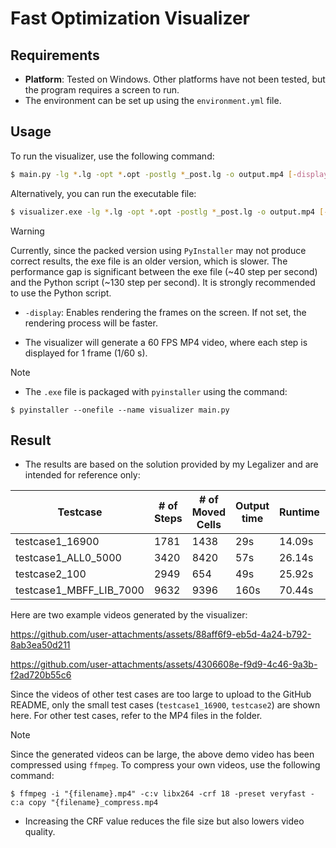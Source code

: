 # Fast Optimization Visualizer

## Requirements
- **Platform**: Tested on Windows. Other platforms have not been tested, but the program requires a screen to run.
- The environment can be set up using the `environment.yml` file.

## Usage
To run the visualizer, use the following command:
```bash
$ main.py -lg *.lg -opt *.opt -postlg *_post.lg -o output.mp4 [-display]
```
Alternatively, you can run the executable file:
```bash
$ visualizer.exe -lg *.lg -opt *.opt -postlg *_post.lg -o output.mp4 [-display]
```
> [!WARNING]
> Currently, since the packed version using `PyInstaller` may not produce correct results, the exe file is an older version, which is slower. The performance gap is significant between the exe file (~40 step per second) and the Python script (~130 step per second). It is strongly recommended to use the Python script. 

- `-display`: Enables rendering the frames on the screen. If not set, the rendering process will be faster.


- The visualizer will generate a 60 FPS MP4 video, where each step is displayed for 1 frame (1/60 s).

> [!NOTE]
> - The `.exe` file is packaged with `pyinstaller` using the command:
> ```
> $ pyinstaller --onefile --name visualizer main.py
> ```


## Result
- The results are based on the solution provided by my Legalizer and are intended for reference only:

|      Testcase     |# of Steps|# of Moved Cells|Output time|Runtime|Generate Speed|
|-------------------|----------|----------------|-----------|-------|--------------|
|  testcase1_16900  |    1781  |      1438      |    29s    | 14.09s|   126.40fps  |
|testcase1_ALL0_5000|    3420  |      8420      |    57s    | 26.14s|   130.83fps  |
|   testcase2_100   |    2949  |      654       |    49s    | 25.92s|   133.77fps  |
|testcase1_MBFF_LIB_7000|9632  |      9396      |    160s   | 70.44s|   136.74fps  |

Here are two example videos generated by the visualizer:

https://github.com/user-attachments/assets/88aff6f9-eb5d-4a24-b792-8ab3ea50d211

https://github.com/user-attachments/assets/4306608e-f9d9-4c46-9a3b-f2ad720b55c6

Since the videos of other test cases are too large to upload to the GitHub README, only the small test cases (`testcase1_16900`, `testcase2`) are shown here. For other test cases, refer to the MP4 files in the folder.
> [!NOTE]
> Since the generated videos can be large, the above demo video has been compressed using `ffmpeg`. To compress your own videos, use the following command:
> ```
> $ ffmpeg -i "{filename}.mp4" -c:v libx264 -crf 18 -preset veryfast -c:a copy "{filename}_compress.mp4
> ```
> - Increasing the CRF value reduces the file size but also lowers video quality.
